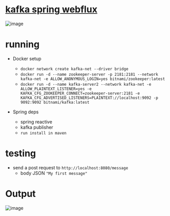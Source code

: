 # [kafka spring webflux](https://kafka.apache.org/intro)

![image](https://user-images.githubusercontent.com/28990749/105781681-cc3f5d00-5f27-11eb-833d-87b0f9bfd6f7.png)

# running

- Docker setup
  - `docker network create kafka-net --driver bridge`
  - `docker run -d --name zookeeper-server -p 2181:2181 --network kafka-net -e ALLOW_ANONYMOUS_LOGIN=yes bitnami/zookeeper:latest`
  - `docker run -d --name kafka-server2 --network kafka-net -e ALLOW_PLAINTEXT_LISTENER=yes -e KAFKA_CFG_ZOOKEEPER_CONNECT=zookeeper-server:2181 -e KAFKA_CFG_ADVERTISED_LISTENERS=PLAINTEXT://localhost:9092 -p 9092:9092 bitnami/kafka:latest`

- Spring deps
  - spring reactive 
  - kafka publisher
  - `run install in maven` 
 
# testing 

- send a post request to `http://localhost:8080/message`
  - body JSON `"My first message"`

# Output

![image](https://user-images.githubusercontent.com/28990749/105782116-b8e0c180-5f28-11eb-8411-9f19343cdb28.png)

